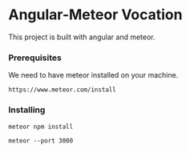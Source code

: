 # Angular-Meteor Vocation

This project is built with angular and meteor.

### Prerequisites

We need to have meteor installed on your machine.

```
https://www.meteor.com/install
```

### Installing

```
meteor npm install
```

```
meteor --port 3000
```


